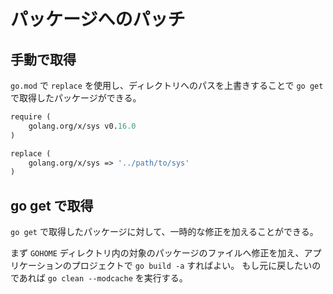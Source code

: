 # パッケージへのパッチ

## 手動で取得

`go.mod` で `replace` を使用し、ディレクトリへのパスを上書きすることで `go get` で取得したパッケージができる。

```go.mod
require (
	golang.org/x/sys v0.16.0
)

replace (
	golang.org/x/sys => '../path/to/sys'
)
```

## go get で取得

`go get` で取得したパッケージに対して、一時的な修正を加えることができる。

まず `GOHOME` ディレクトリ内の対象のパッケージのファイルへ修正を加え、アプリケーションのプロジェクトで `go build -a` すればよい。
もし元に戻したいのであれば `go clean --modcache` を実行する。
